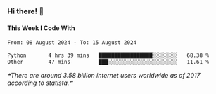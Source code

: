 ### Hi there! 👋

#### This Week I Code With
<!--START_SECTION:waka-->

```txt
From: 08 August 2024 - To: 15 August 2024

Python       4 hrs 39 mins   █████████████████░░░░░░░░   68.38 %
Other        47 mins         ███░░░░░░░░░░░░░░░░░░░░░░   11.61 %
```

<!--END_SECTION:waka-->

<!--STARTS_HERE_QUOTE_README-->
<i>❝There are around  3.58 billion internet users worldwide as of 2017 according to statista.❞</i>
<!--ENDS_HERE_QUOTE_README-->
